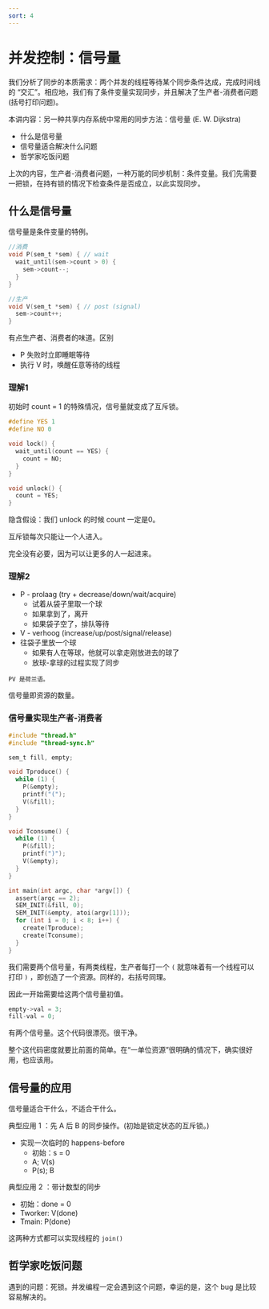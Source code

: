 ```yaml
---
sort: 4
---
```

# 并发控制：信号量

我们分析了同步的本质需求：两个并发的线程等待某个同步条件达成，完成时间线的 “交汇”。相应地，我们有了条件变量实现同步，并且解决了生产者-消费者问题 (括号打印问题)。

本讲内容：另一种共享内存系统中常用的同步方法：信号量 (E. W. Dijkstra)
- 什么是信号量
- 信号量适合解决什么问题
- 哲学家吃饭问题

上次的内容，生产者-消费者问题，一种万能的同步机制：条件变量。我们先需要一把锁，在持有锁的情况下检查条件是否成立，以此实现同步。

## 什么是信号量

信号量是条件变量的特例。

```c
//消费
void P(sem_t *sem) { // wait
  wait_until(sem->count > 0) {
    sem->count--;
  }
}

//生产
void V(sem_t *sem) { // post (signal)
  sem->count++;
}
```

有点生产者、消费者的味道。区别
- P 失败时立即睡眠等待
- 执行 V 时，唤醒任意等待的线程

### 理解1

初始时 count = 1 的特殊情况，信号量就变成了互斥锁。

```c
#define YES 1
#define NO 0

void lock() {
  wait_until(count == YES) {
    count = NO;
  }
}

void unlock() {
  count = YES;
}
```

隐含假设：我们 unlock 的时候 count 一定是0。

互斥锁每次只能让一个人进入。

完全没有必要，因为可以让更多的人一起进来。

### 理解2

- P - prolaag (try + decrease/down/wait/acquire)
  - 试着从袋子里取一个球
  - 如果拿到了，离开
  - 如果袋子空了，排队等待
- V - verhoog (increase/up/post/signal/release)
- 往袋子里放一个球
  - 如果有人在等球，他就可以拿走刚放进去的球了
  - 放球-拿球的过程实现了同步

```note
PV 是荷兰语。
```

信号量即资源的数量。

### 信号量实现生产者-消费者


```c
#include "thread.h"
#include "thread-sync.h"

sem_t fill, empty;

void Tproduce() {
  while (1) {
    P(&empty);
    printf("(");
    V(&fill);
  }
}

void Tconsume() {
  while (1) {
    P(&fill);
    printf(")");
    V(&empty);
  }
}

int main(int argc, char *argv[]) {
  assert(argc == 2);
  SEM_INIT(&fill, 0);
  SEM_INIT(&empty, atoi(argv[1]));
  for (int i = 0; i < 8; i++) {
    create(Tproduce);
    create(Tconsume);
  }
}
```

我们需要两个信号量，有两类线程，生产者每打一个 `(` 就意味着有一个线程可以打印 `)` ，即创造了一个资源。同样的，右括号同理。

因此一开始需要给这两个信号量初值。

```c
empty->val = 3;
fill-val = 0;

```


有两个信号量。这个代码很漂亮。很干净。

整个这代码密度就要比前面的简单。在“一单位资源”很明确的情况下，确实很好用，也应该用。

## 信号量的应用

信号量适合干什么，不适合干什么。

典型应用 1 ：先 A 后 B 的同步操作。(初始是锁定状态的互斥锁。)
- 实现一次临时的 happens-before
  - 初始：s = 0
  - A; V(s)
  - P(s); B

典型应用 2 ：带计数型的同步
  - 初始：done = 0
  - Tworker: V(done)
  - Tmain: P(done) 

这两种方式都可以实现线程的 `join()`

## 哲学家吃饭问题

遇到的问题：死锁。并发编程一定会遇到这个问题，幸运的是，这个 bug 是比较容易解决的。

